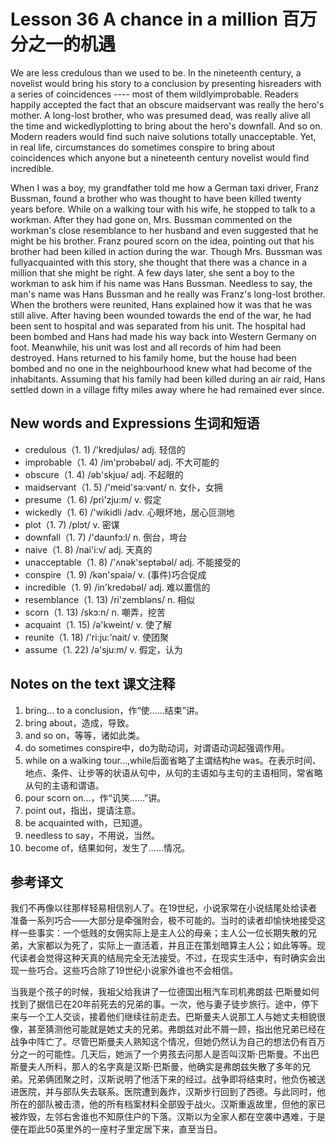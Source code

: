 # Lesson 36 A chance in a million 百万分之一的机遇
We are less credulous than we used to be. In the nineteenth century, a novelist would bring his story to a conclusion by presenting hisreaders with a series of coincidences ---- most of them wildlyimprobable. Readers happily accepted the fact that an obscure maidservant was really the hero's mother. A long-lost brother, who was presumed dead, was really alive all the time and wickedlyplotting to bring about the hero's downfall. And so on. Modern readers would find such naive solutions totally unacceptable. Yet, in real life, circumstances do sometimes conspire to bring about coincidences which anyone but a nineteenth century novelist would find incredible.

When I was a boy, my grandfather told me how a German taxi driver, Franz Bussman, found a brother who was thought to have been killed twenty years before. While on a walking tour with his wife, he stopped to talk to a workman. After they had gone on, Mrs. Bussman commented on the workman's close resemblance to her husband and even suggested that he might be his brother. Franz poured scorn on the idea, pointing out that his brother had been killed in action during the war. Though Mrs. Bussman was fullyacquainted with this story, she thought that there was a chance in a million that she might be right. A few days later, she sent a boy to the workman to ask him if his name was Hans Bussman. Needless to say, the man's name was Hans Bussman and he really was Franz's long-lost brother. When the brothers were reunited, Hans explained how it was that he was still alive. After having been wounded towards the end of the war, he had been sent to hospital and was separated from his unit. The hospital had been bombed and Hans had made his way back into Western Germany on foot. Meanwhile, his unit was lost and all records of him had been destroyed. Hans returned to his family home, but the house had been bombed and no one in the neighbourhood knew what had become of the inhabitants. Assuming that his family had been killed during an air raid, Hans settled down in a village fifty miles away where he had remained ever since.

## New words and Expressions 生词和短语

* credulous（1. 1) /'kredjuləs/ adj. 轻信的
* improbable（1. 4) /im'prɔbəbəl/ adj. 不大可能的
* obscure（1. 4) /əb'skjuə/ adj. 不起眼的
* maidservant（1. 5) /'meid'sə:vənt/ n. 女仆，女拥
* presume（1. 6) /pri'zju:m/ v. 假定
* wickedly（1. 6) /'wikidli /adv. 心眼坏地，居心叵测地
* plot（1. 7) /plɔt/ v. 密谋
* downfall（1. 7) /'daunfɔ:l/ n. 倒台，垮台
* naive（1. 8) /nai'i:v/ adj. 天真的
* unacceptable（1. 8) /'ʌnək'septəbəl/ adj. 不能接受的
* conspire（1. 9) /kən'spaiə/ v. (事件)巧合促成
* incredible（1. 9) /in'kredəbəl/ adj. 难以置信的
* resemblance（1. 13) /ri'zembləns/ n. 相似
* scorn（1. 13) /skɔ:n/ n. 嘲弄，挖苦
* acquaint（1. 15) /ə'kweint/ v. 使了解
* reunite（1. 18) /'ri:ju:'nait/ v. 使团聚
* assume（1. 22) /ə'sju:m/ v. 假定，认为

## Notes on the text 课文注释

1. bring… to a conclusion，作“使……结束”讲。
2. bring about，造成，导致。
3. and so on，等等，诸如此类。
4. do sometimes conspire中，do为助动词，对谓语动词起强调作用。
5. while on a walking tour…,while后面省略了主谓结构he was。在表示时间、地点、条件、让步等的状语从句中，从句的主语如与主句的主语相同，常省略从句的主语和谓语。
6. pour scorn on…，作“讥笑……”讲。
7. point out，指出，提请注意。
8. be acquainted with，已知道。
9. needless to say，不用说，当然。
10. become of，结果如何，发生了……情况。

## 参考译文

我们不再像以往那样轻易相信别人了。在19世纪，小说家常在小说结尾处给读者准备一系列巧合——大部分是牵强附会，极不可能的。当时的读者却愉快地接受这样一些事实：一个低贱的女佣实际上是主人公的母亲；主人公一位长期失散的兄弟，大家都以为死了，实际上一直活着，并且正在策划暗算主人公；如此等等。现代读者会觉得这种天真的结局完全无法接受。不过，在现实生活中，有时确实会出现一些巧合。这些巧合除了19世纪小说家外谁也不会相信。

当我是个孩子的时候，我祖父给我讲了一位德国出租汽车司机弗朗兹·巴斯曼如何找到了据信已在20年前死去的兄弟的事。一次，他与妻子徒步旅行。途中，停下来与一个工人交谈，接着他们继续往前走去。巴斯曼夫人说那工人与她丈夫相貌很像，甚至猜测他可能就是她丈夫的兄弟。弗朗兹对此不屑一顾，指出他兄弟已经在战争中阵亡了。尽管巴斯曼夫人熟知这个情况，但她仍然认为自己的想法仍有百万分之一的可能性。几天后，她派了一个男孩去问那人是否叫汉斯·巴斯曼。不出巴斯曼夫人所料，那人的名字真是汉斯·巴斯曼，他确实是弗朗兹失散了多年的兄弟。兄弟俩团聚之时，汉斯说明了他活下来的经过。战争即将结束时，他负伤被送进医院，并与部队失去联系。医院遭到轰炸，汉斯步行回到了西德。与此同时，他所在的部队被击溃，他的所有档案材料全部毁于战火。汉斯重返故里，但他的家已被炸毁，左邻右舍谁也不知原住户的下落。汉斯以为全家人都在空袭中遇难，于是便在距此50英里外的一座村子里定居下来，直至当日。
